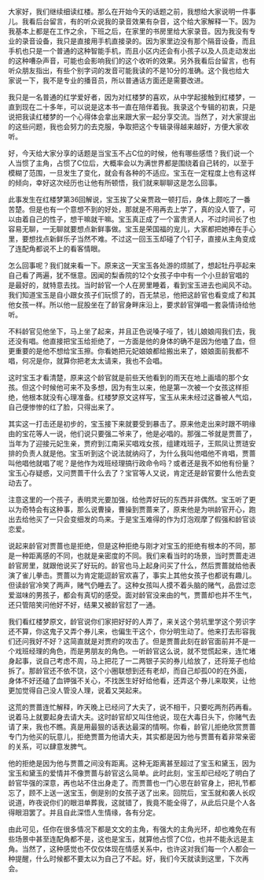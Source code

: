 
大家好，我们继续细读红楼。那么在开始今天的话题之前，我想给大家说明一件事儿。我看后台留言，有的听众说我的录音效果有杂音，这个给大家解释一下。因为我基本上都是在工作之余，下班之后，在家里的书房里给大家录音。因为我没有专业的录音设备，我只是直接用手机直接录的。因为家里边没有那个隔音设备，而且手机也只是一个普通的这种智能手机，而且小区内还会有小孩子以及人员走动发出的这种嘈杂声音，可能也会影响我们的这个收听的效果。另外我看后台留言，也有听众朋友指出，有些个别字词的发音可能我读的不是10分的准确。这个我也给大家说一下，我不是专业的播音员，所以普通话方面还是需要改进。

我只是一名普通的红学爱好者，因为对红楼梦的喜欢，从中学起接触到红楼梦，一直到现在二十多年，可以说是这本书一直在陪伴着我。我录这个专辑的初衷，只是说把我读红楼梦的一个心得体会拿出来跟大家一起分享交流。当然了，对大家提出的这些问题，我也会努力的去克服，争取把这个专辑录得越来越好，方便大家收听。

好，今天给大家分享的话题是当宝玉不占C位的时候，他有哪些感悟？我们说一个人当惯了主角，占惯了C位后，大概率会以为满世界都是围绕着自己转的，以至于模糊了范围，一旦发生了变化，就会有各种的不适应。宝玉在一定程度上也有这样的倾向，幸好这次经历也让他有所顿悟，我们就来聊聊这是怎么回事。

此事发生在红楼梦第36回解说，宝玉挨了父亲贾政一顿打后，身体上颇吃了一番苦楚。但是也有一个意想不到的好处，那就是不用再去上学了，真的没人管了，可以由着自己的性子，想干嘛就干嘛。宝玉真正成了一个富贵贤人，不过时间长了也容易无聊，一无聊就要想点新鲜事做。宝玉是荣国福的宠儿，大家都把她捧在手心里，要想找点新鲜乐子当然不难。不过这一回玉玉却碰了个钉子，直接从主角变成了连配角都说不上的看客情眼。

怎么回事呢？我们就来看一下。原来这一天宝玉各处游的烦腻了，想起牡丹亭起来自己看了两遍，犹不惬意。因闻的梨香院的12个女孩子中中有一个小旦龄官唱的是最好的，就特意去找。当时龄官一个人在房里睡着，看到宝玉进去也闻风不动。我们知道宝玉是自小跟女孩子们玩惯了的，百无禁忌，他把这龄官也看变成了和其他女孩一样。所以他一屁股坐在了龄官身畔床沿上，要求龄官弹唱一套袅情诗给他听。

不料龄官见他坐下，马上坐了起来，并且正色说嗓子哑了，钱儿娘娘闯我们去，我还没有唱。他直接把宝玉给拒绝了，一方面是他的身体的确不是因为他嗑了血，但更重要的是他不想给宝玉擦。你看她把元妃娘娘都给搬出来了，娘娘面前我都不唱，何况是你，就算你把老太太请来，我也不会唱。

这时宝玉才看清楚，原来这个龄官就是前些天他看到的雨天在地上画墙的那个女孩。但这个时候他可来不及多想，因为有生以来，他是第一次被一个女孩这样拒绝，他根本就没有心理准备。红楼梦原文这样写，宝玉从来未经过这番被人气焰，自己便惨惨的红了脸，只得出来了。

其实这一打击还是初步的，宝玉接下来就要受到暴击了。原来他走出来时跟不明缘由的宝花等人一说，他们说只要强二爷来了，他是必唱的。那强二爷就是贾蔷了，当年为了迎接元妃生亲，贾府到江南采买唱戏女孩，组建戏班子，王熙凤让贾琏安排的负责人就是他。宝玉听到这个说法就纳闷了，为什么我叫他唱他不肯唱，贾蔷叫他唱他就唱了呢？是他作为戏班经理搞行政命令吗？或者还是我不如他有份量？宝玉心存疑惑，又问贾蔷干什么去了？宝官等人又说，肯定还是龄官要什么他去变动去了。

注意这里的一个孩子，表明灵光要加强，给他弄好玩的东西并非偶然。宝玉听了更以为奇特会有这种事，那么说曹操，曹操到贾蔷来了，原来他是为哄龄官开心，跑出去给他买了一只会变细发的鸟来。于是宝玉难得的作为灯泡观摩了假强和龄官谈恋爱。

说起来龄官对贾蔷也是拒绝，但是这种拒绝与刚才对宝玉的拒绝有根本的不同，那是一种距离感的不同，也就是亲密度的不同。我们来看当时的场景，当时贾蔷走进龄官房里，就跟他说买了好玩的。龄官也马上起身问买了什么，然后贾蔷就给他表演了雀儿拳击。贾蔷以为肯定能逗龄官欢喜了，事实上其他女孩子也都说有趣儿。但读龄官冷笑了两声，赌气仍睡去了。这种女孩叫人摸不着头脑的赌气，品尝过恋爱滋味的男孩子，都会有真切的感受。面对龄官没来由的气，贾蔷却也并不生气，还只管陪笑问他好不好，结果又被龄官怼了一通。

我们看红楼梦原文，龄官说你们家把好好的人弄了，来关这个劳坑里学这个劳识字还不算，你这鬼子又弄个券儿来，也偏生干这个，你分明生动了。他来打去形容我们还问我好不好？这简直就是对贾府的攻击了。但是贾蔷此刻在龄官面前并不是一个戏班经理的角色，而是男朋友的角色。一听龄官这么说，就不觉慌起来，连忙堵身起事，说自己考虑不周，马上把花了一二两银子买的券儿给放了，还将笼子也给拆了。那龄官还不依不饶，这个小圈联想到还有老却，而自己却孤00的在外面，身体不好还磕了血钾强不关心，不找医生好好给他看，还弄这个券儿来取笑，让他更加觉得自己没人管没人理，说着又哭起来。

这荒的贾蔷连忙解释，昨天晚上已经问了大夫了，说不相干，只要吃两剂药再看。说着马上就要起身去请大夫。这时龄官却又叫住他说，现在大毒日头下，你赌气去请了来，我也不瞧。真是用最狠的话表达最深的情啊。你看，龄官儿拒绝欣赏贾蔷专门为他买的玩意儿，拒绝贾蔷为他请大夫，其实都是因为他与贾蔷有着非常亲密的关系，可以肆意发脾气。

他的拒绝是因为他与贾蔷之间没有距离。这种无距离甚至超过了宝玉和黛玉，因为宝玉和黛玉的爱情并不像贾蔷与龄官这么简单。此时此刻，宝玉却已经吃了明白了龄官华强的深意，再也站不住出身走了。而贾蔷也一门心思在龄官身上，把礼节都忘了，顾不上送一送宝玉，倒是别的女孩子送了出来。回院后，宝玉就和袭人长叹说道，昨夜说你们的眼泪单葬我，这就错了，我竟不能全得了，从此后只是个人各得眼泪罢了。并且自此深悟人生情缘，各有分定。

由此可见，任你在很多情况下都是文文的主角，有强大的主角光环，却也难免在有些场景中甚至连配角都不是，这也是宝玉，就算他占惯了C位，也并不能永远是主角。当然了，这种感觉也不仅仅体现在情感关系中，也许这对我们每一个人都会一种提醒，什么时候都不要太以为自己了不起。好，我们今天就读到这里，下次再会。


